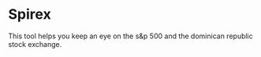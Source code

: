 # Spirex

This tool helps you keep an eye on the s&p 500 and the dominican republic stock exchange.
